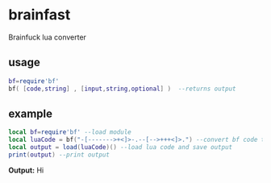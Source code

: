 # brainfast
Brainfuck lua converter

## usage
```lua
bf=require'bf'
bf( [code,string] , [input,string,optional] )  --returns output
```
## example
```lua
local bf=require'bf' --load module
local luaCode = bf("-[------->+<]>-.--[-->+++<]>.") --convert bf code to lua code
local output = load(luaCode)() --load lua code and save output
print(output) --print output
```
**Output:** Hi

